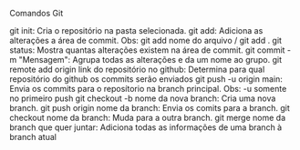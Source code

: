 Comandos Git

git init: Cria o repositório na pasta selecionada.
git add: Adiciona as alterações a área de commit. Obs: git add nome do arquivo / git add .
git status: Mostra quantas alterações existem na área de commit.
git commit -m "Mensagem": Agrupa todas as alterações e da um nome ao grupo.
git remote add origin link do repositório no github: Determina para qual repositório do github os commits serão enviados
git push -u origin main: Envia os commits para o reposítorio na branch principal. Obs: -u somente no primeiro push
git checkout -b nome da nova branch: Cria uma nova branch.
git push origin nome da branch: Envia os comits para a branch.
git checkout nome da branch: Muda para a outra branch.
git merge nome da branch que quer juntar: Adiciona todas as informações de uma branch à branch atual